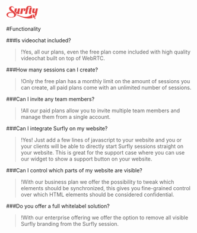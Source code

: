 ![logo](../images/logosmall.png)

#Functionality

###Is videochat included?

>!Yes, all our plans, even the free plan come included with high quality videochat built on top of WebRTC.

###How many sessions can I create?

>!Only the free plan has a monthly limit on the amount of sessions you can create, all paid plans come with an unlimited number of sessions.

###Can I invite any team members?

>!All our paid plans allow you to invite multiple team members and manage them from a single account.

###Can I integrate Surfly on my website?

>!Yes! Just add a few lines of javascript to your website and you or your clients will be able to directly start Surfly sessions straight on your website. This is great for the support case where you can use our widget to show a support button on your website.

###Can I control which parts of my website are visible?

>!With our business plan we offer the possibility to tweak which elements should be synchronized, this gives you fine-grained control over which HTML elements should be considered confidential.

###Do you offer a full whitelabel solution?

>!With our enterprise offering we offer the option to remove all visible Surfly branding from the Surfly session.

